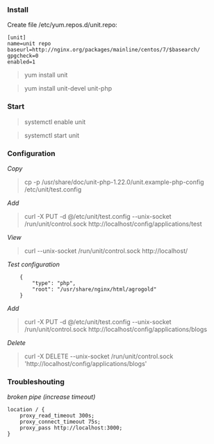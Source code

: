 ### Install
Create file /etc/yum.repos.d/unit.repo:

```
[unit]
name=unit repo
baseurl=http://nginx.org/packages/mainline/centos/7/$basearch/
gpgcheck=0
enabled=1
```

> yum install unit

> yum install unit-devel unit-php 

### Start
> systemctl enable unit

> systemctl start unit

### Configuration
*Copy*
> cp -p /usr/share/doc/unit-php-1.22.0/unit.example-php-config /etc/unit/test.config

*Add*
> curl -X PUT -d @/etc/unit/test.config --unix-socket /run/unit/control.sock http://localhost/config/applications/test

*View*
> curl --unix-socket /run/unit/control.sock http://localhost/

*Test configuration*
```
    {
        "type": "php",
        "root": "/usr/share/nginx/html/agrogold"
    }
```    

*Add*
> curl -X PUT -d @/etc/unit/test.config --unix-socket /run/unit/control.sock http://localhost/config/applications/blogs

*Delete*
> curl -X DELETE --unix-socket /run/unit/control.sock 'http://localhost/config/applications/blogs'

### Troubleshouting
*broken pipe (increase timeout)*
```
location / {
    proxy_read_timeout 300s;
    proxy_connect_timeout 75s;
    proxy_pass http://localhost:3000;
}
```

